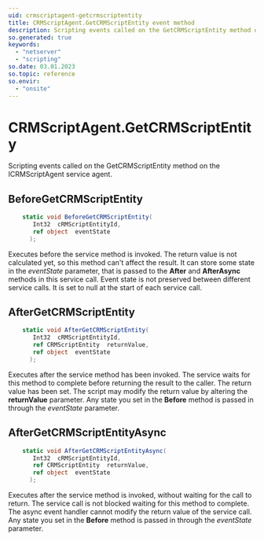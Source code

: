 ```yaml
---
uid: crmscriptagent-getcrmscriptentity
title: CRMScriptAgent.GetCRMScriptEntity event method
description: Scripting events called on the GetCRMScriptEntity method on the CRMScriptAgent service agent.
so.generated: true
keywords:
  - "netserver"
  - "scripting"
so.date: 03.01.2023
so.topic: reference
so.envir:
  - "onsite"
---
```

# CRMScriptAgent.GetCRMScriptEntity

Scripting events called on the <see cref='M:SuperOffice.CRM.Services.ICRMScriptAgent.GetCRMScriptEntity'>GetCRMScriptEntity</see> method on the <see cref='ICRMScriptAgent'>ICRMScriptAgent</see>  service agent.

## BeforeGetCRMScriptEntity
```cs
    static void BeforeGetCRMScriptEntity(
       Int32  cRMScriptEntityId,
       ref object  eventState
      );
```
Executes before the service method is invoked.
The return value is not calculated yet, so this method can't affect the result.
It can store some state in the *eventState* parameter, that is passed to the **After** and **AfterAsync** methods in this service call.
Event state is not preserved between different service calls. It is set to null at the start of each service call.
## AfterGetCRMScriptEntity
```cs
    static void AfterGetCRMScriptEntity(
       Int32  cRMScriptEntityId,
       ref CRMScriptEntity  returnValue,
       ref object  eventState
      );
```
Executes after the service method has been invoked. The service waits for this method to complete before returning the result to the caller.
The return value has been set. The script may modify the return value by altering the **returnValue** parameter.
Any state you set in the **Before** method is passed in through the *eventState* parameter.
## AfterGetCRMScriptEntityAsync
```cs
    static void AfterGetCRMScriptEntityAsync(
       Int32  cRMScriptEntityId,
       ref CRMScriptEntity  returnValue,
       ref object  eventState
      );
```
Executes after the service method is invoked, without waiting for the call to return.
The service call is not blocked waiting for this method to complete.
The async event handler cannot modify the return value of the service call.
Any state you set in the **Before** method is passed in through the *eventState* parameter.

